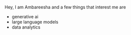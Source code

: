 Hey, I am Ambareesha and a few things that interest me are 
- generative ai
- large language models
- data analytics 
